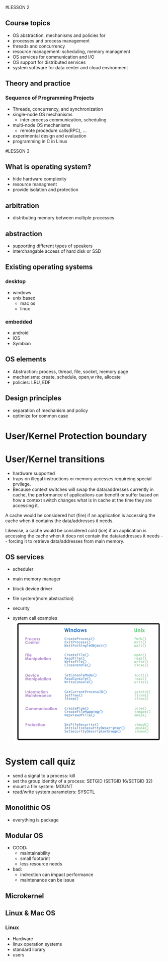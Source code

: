 #LESSON 2
## Course topics
- OS abstraction, mechanisms and policies for
- processes and process management
- threads and concurrency
- resource management: scheduling, memory managment
- OS services for communication and I/O
- OS support for distributed services
- system software for data center and cloud environment


## Theory and practice
### Sequence of Programming Projects
- Threads, concurrency, and synchronization
- single-node OS mechanisms
    - inter-process communication, scheduling
- multi-node OS mechanisms
    - remote procedure calls(RPC), ...
- experimental design and evaluation
- programming in C in Linux

#LESSON 3
## What is operating system?
- hide hardware complexity
- resource managment
- provide isolation and protection

## arbitration
- distributing memory between multiple processes
## abstraction
- supporting different types of speakers
- interchangable access of hard disk or SSD

## Existing operating systems
### desktop
- windows
- unix based
    - mac os
    - linux
### embedded
- android
- iOS
- Symbian

## OS elements
- Abstraction: process, thread, file, socket, memory page
- mechanisms: create, schedule, open,w rite, allocate
- policies: LRU, EDF

## Design principles
- separation of mechanism and policy
- optimize for common case

# User/Kernel Protection boundary

# User/Kernel transitions
- hardware supported
- traps on illegal instructions or memory accesses requireing special prvilege.
- Because context switches will swap the data/addresses currently in cache, the performance of applications can benefit or suffer based on how a context switch changes what is in cache at the time they are accessing it.


A cache would be considered hot (fire) if an application is accessing the cache when it contains the data/addresses it needs.


Likewise, a cache would be considered cold (ice) if an application is accessing the cache when it does not contain the data/addresses it needs -- forcing it to retrieve data/addresses from main memory.

## OS services
- scheduler
- main memory manager
- block device driver
- file system(more abstraction)
- security

- system call examples
![alter text](pictures/ud923-p1l2-windows-vs-linux-system-calls.png)


# System call quiz
- send a signal to a process: kill
- set the group identity of a process: SETGID  (SETGID 16/SETGID 32)
- mount a file system: MOUNT
- read/write system parameters: SYSCTL

## Monolithic OS
- everything is package

## Modular OS
- GOOD:
    - maintainability
    - small footprint
    - less resource needs
- bad:
    - indrection can impact performance
    - maintenance can be issue

## Microkernel

## Linux & Mac OS
### Linux
- Hardware
- linux operation systems
- standard library
- users
